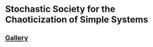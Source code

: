 
# Stochastic Society for the Chaoticization of Simple Systems

## [Gallery](https://chaotic-society.github.io/GALLERY)
